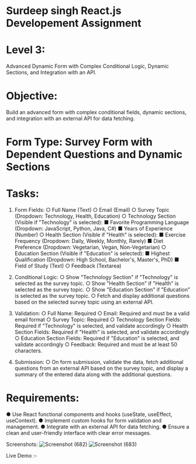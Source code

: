 # Surdeep singh React.js Developement Assignment

# Level 3: 
Advanced Dynamic Form with Complex Conditional Logic, Dynamic Sections, and Integration with an API.

# Objective: 
Build an advanced form with complex conditional fields, dynamic sections, and integration with an external API for data fetching.

# Form Type: Survey Form with Dependent Questions and Dynamic Sections

# Tasks:
1. Form Fields:
○ Full Name (Text)
○ Email (Email)
○ Survey Topic (Dropdown: Technology, Health, Education)
○ Technology Section (Visible if "Technology" is selected):
■ Favorite Programming Language (Dropdown: JavaScript, Python,
Java, C#)
■ Years of Experience (Number)
○ Health Section (Visible if "Health" is selected):
■ Exercise Frequency (Dropdown: Daily, Weekly, Monthly, Rarely)
■ Diet Preference (Dropdown: Vegetarian, Vegan, Non-Vegetarian)
○ Education Section (Visible if "Education" is selected):
■ Highest Qualification (Dropdown: High School, Bachelor's, Master's,
PhD)
■ Field of Study (Text)
○ Feedback (Textarea)

2. Conditional Logic:
○ Show "Technology Section" if "Technology" is selected as the survey topic.
○ Show "Health Section" if "Health" is selected as the survey topic.
○ Show "Education Section" if "Education" is selected as the survey topic.
○ Fetch and display additional questions based on the selected survey topic
using an external API.

3. Validation:
○ Full Name: Required
○ Email: Required and must be a valid email format
○ Survey Topic: Required
○ Technology Section Fields: Required if "Technology" is selected, and
validate accordingly
○ Health Section Fields: Required if "Health" is selected, and validate
accordingly
○ Education Section Fields: Required if "Education" is selected, and validate
accordingly
○ Feedback: Required and must be at least 50 characters.

4. Submission:
○ On form submission, validate the data, fetch additional questions from an
external API based on the survey topic, and display a summary of the
entered data along with the additional questions.

# Requirements:
● Use React functional components and hooks (useState, useEffect, useContext).
● Implement custom hooks for form validation and management.
● Integrate with an external API for data fetching.
● Ensure a clean and user-friendly interface with clear error messages.

 Screenshots: 
 ![Screenshot (682)](https://github.com/sachindolase/survey-form/assets/125812863/5eddc869-d6ed-481b-9165-cda1d53b5761)
 ![Screenshot (683)](https://github.com/sachindolase/survey-form/assets/125812863/6d51bab0-ba32-4d7b-91be-f9b3b72ba669)

 Live Demo :- 

